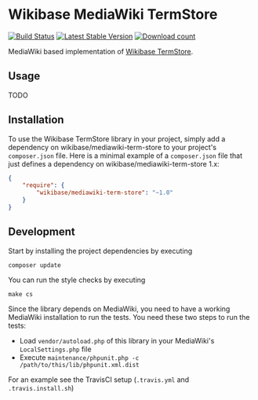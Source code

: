 # Wikibase MediaWiki TermStore

[![Build Status](https://travis-ci.org/wmde/mediawiki-term-store.svg?branch=master)](https://travis-ci.org/wmde/mediawiki-term-store)
[![Latest Stable Version](https://poser.pugx.org/wikibase/mediawiki-term-store/version.png)](https://packagist.org/packages/wikibase/mediawiki-term-store)
[![Download count](https://poser.pugx.org/wikibase/mediawiki-term-store/d/total.png)](https://packagist.org/packages/wikibase/mediawiki-term-store)

MediaWiki based implementation of [Wikibase TermStore](https://github.com/wmde/wikibase-term-store). 

## Usage

TODO

## Installation

To use the Wikibase TermStore library in your project, simply add a dependency on wikibase/mediawiki-term-store
to your project's `composer.json` file. Here is a minimal example of a `composer.json`
file that just defines a dependency on wikibase/mediawiki-term-store 1.x:

```json
{
    "require": {
        "wikibase/mediawiki-term-store": "~1.0"
    }
}
```

## Development

Start by installing the project dependencies by executing

    composer update

You can run the style checks by executing

    make cs
    
Since the library depends on MediaWiki, you need to have a working MediaWiki
installation to run the tests. You need these two steps to run the tests:

* Load `vendor/autoload.php` of this library in your MediaWiki's `LocalSettings.php` file
* Execute `maintenance/phpunit.php -c /path/to/this/lib/phpunit.xml.dist`

For an example see the TravisCI setup (`.travis.yml` and `.travis.install.sh`)
